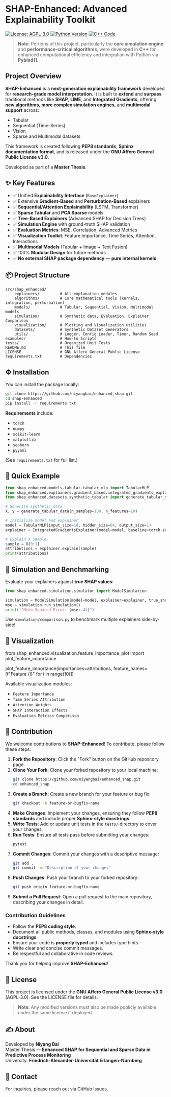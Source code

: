# SHAP-Enhanced: Advanced Explainability Toolkit

[![License: AGPL-3.0](https://img.shields.io/badge/License-AGPL%20v3-blue.svg)](https://www.gnu.org/licenses/agpl-3.0) [![Python Version](https://img.shields.io/badge/python-3.8%2B-blue)](https://www.python.org/) [![C++ Code](https://img.shields.io/badge/Code-C%2B%2B-orange)](https://isocpp.org/)

> **Note**: Portions of this project, particularly the **core simulation engine** and **performance-critical algorithms**, were developed in **C++** for enhanced computational efficiency and integration with Python via **Pybind11**.

## Project Overview

**SHAP-Enhanced** is a **next-generation explainability framework** developed for **research-grade model interpretation**.
It is built to **extend** and **surpass** traditional methods like **SHAP**, **LIME**, and **Integrated Gradients**, offering **new algorithms**, **more complex simulation engines**, and **multimodal support** across:

- Tabular
- Sequential (Time-Series)
- Vision
- Sparse and Multimodal datasets

This framework is created following **PEP8 standards**, **Sphinx documentation format**, and is released under the **GNU Affero General Public License v3.0**.

Developed as part of a **Master Thesis**.

## ✨ Key Features

- ✅ Unified **Explainability Interface** (`BaseExplainer`)
- ✅ Extensive **Gradient-Based** and **Perturbation-Based** explainers
- ✅ **Sequential/Attention Explainability** (LSTM, Transformer)
- ✅ **Sparse Tabular** and **PCA Sparse** models
- ✅ **Tree-Based Explainers** (Advanced SHAP for Decision Trees)
- ✅ **Simulation Engine** with ground-truth SHAP validation
- ✅ **Evaluation Metrics**: MSE, Correlation, Advanced Metrics
- ✅ **Visualization Toolkit**: Feature Importance, Time Series, Attention, Interactions
- ✅ **Multimodal Models** (Tabular + Image + Text Fusion)
- ✅ 100% **Modular Design** for future methods
- ✅ **No external SHAP package dependency** — **pure internal kernels**



## 📦 Project Structure

```
src/shap_enhanced/
    explainers/         # All explanation modules
    algorithms/         # Core mathematical tools (kernels, integration, perturbation)
    models/             # Tabular, Sequential, Vision, Multimodal models
    simulation/         # Synthetic data, Evaluation, Explainer Comparison
    visualization/      # Plotting and Visualization utilities
    datasets/           # Synthetic Dataset Generators
    utils/              # Logger, Config Loader, Timer, Random Seed
examples/               # How-to Scripts
tests/                  # Organized Unit Tests
README.md               # This file
LICENSE                 # GNU Affero General Public License
requirements.txt        # Dependencies
```

## ⚙️ Installation

You can install the package locally:

```sh
git clone https://github.com/niyangbai/enhanced_shap.git
cd shap-enhanced
pip install -r requirements.txt
```

**Requirements** include:

- `torch`
- `numpy`
- `scikit-learn`
- `matplotlib`
- `seaborn`
- `pyyaml`

(See `requirements.txt` for full list.)



## 🚀 Quick Example
```python
from shap_enhanced.models.tabular.tabular_mlp import TabularMLP
from shap_enhanced.explainers.gradient_based.integrated_gradients_explainer import IntegratedGradientsExplainer
from shap_enhanced.datasets.synthetic_tabular import generate_tabular_data

# Generate synthetic data
X, y = generate_tabular_data(n_samples=100, n_features=10)

# Initialize model and explainer
model = TabularMLP(input_size=10, hidden_size=64, output_size=1)
explainer = IntegratedGradientsExplainer(model=model, baseline=torch.zeros(1, 10))

# Explain a sample
sample = X[0:1]
attributions = explainer.explain(sample)
print(attributions)
```


## 🧪 Simulation and Benchmarking

Evaluate your explainers against **true SHAP values**:

```python
from shap_enhanced.simulation.simulator import ModelSimulation

simulation = ModelSimulation(model=model, explainer=explainer, true_shap_function=lambda X, y: X)
mse = simulation.run_simulation()
print(f"Mean Squared Error: {mse:.4f}")
```

Use `simulation/comparison.py` to benchmark multiple explainers side-by-side!



## 🎨 Visualization

from shap_enhanced.visualization.feature_importance_plot import plot_feature_importance

plot_feature_importance(importances=attributions, feature_names=[f"Feature {i}" for i in range(10)])

Available visualization modules:
- `Feature Importance`
- `Time Series Attribution`
- `Attention Weights`
- `SHAP Interaction Effects`
- `Evaluation Metrics Comparison`

## 🤝 Contribution

We welcome contributions to **SHAP-Enhanced**! To contribute, please follow these steps:

1. **Fork the Repository**: Click the "Fork" button on the GitHub repository page.
2. **Clone Your Fork**: Clone your forked repository to your local machine:
    ```sh
    git clone https://github.com/niyangbai/enhanced_shap.git
    cd enhanced_shap
    ```
3. **Create a Branch**: Create a new branch for your feature or bug fix:
    ```sh
    git checkout -b feature-or-bugfix-name
    ```
4. **Make Changes**: Implement your changes, ensuring they follow **PEP8 standards** and include proper **Sphinx-style docstrings**.
5. **Write Tests**: Add or update unit tests in the `tests/` directory to cover your changes.
6. **Run Tests**: Ensure all tests pass before submitting your changes:
    ```sh
    pytest
    ```
7. **Commit Changes**: Commit your changes with a descriptive message:
    ```sh
    git add .
    git commit -m "Description of your changes"
    ```
8. **Push Changes**: Push your branch to your forked repository:
    ```sh
    git push origin feature-or-bugfix-name
    ```
9. **Submit a Pull Request**: Open a pull request to the main repository, describing your changes in detail.

### Contribution Guidelines
- Follow the **PEP8 coding style**.
- Document all public methods, classes, and modules using **Sphinx-style docstrings**.
- Ensure your code is **properly typed** and includes type hints.
- Write clear and concise commit messages.
- Be respectful and collaborative in code reviews.

Thank you for helping improve **SHAP-Enhanced**!

## 📜 License

This project is licensed under the **GNU Affero General Public License v3.0** (AGPL-3.0).
See the LICENSE file for details.

> **Note**: Any modified versions must also be made publicly available under the same license if deployed.

## ✍️ About

Developed by **Niyang Bai**  
Master Thesis — **Enhanced SHAP for Sequential and Sparse Data in Predictive Process Monitoring**  
University: **Friedrich-Alexander-Universität Erlangen-Nürnberg**

## 📧 Contact

For inquiries, please reach out via GitHub Issues.
